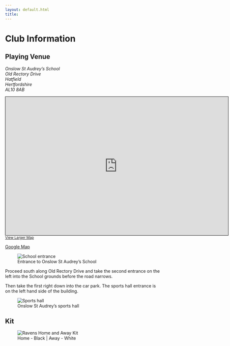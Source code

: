 ```yaml
---
layout: default.html
title:
---
```


# Club Information

## Playing Venue

<address>
Onslow St Audrey’s School<br>
Old Rectory Drive<br>
Hatfield<br>
Hertfordshire<br>
AL10 8AB<br>
</address>

</p>

<iframe width="725" height="450" src="https://www.openstreetmap.org/export/embed.html?bbox=-0.22825598716735843%2C51.75768025758381%2C-0.21560668945312503%2C51.76240842197431&amp;layer=mapnik&amp;marker=51.760044401668644%2C-0.2219313383102417" style="border: 1px solid black"></iframe><br/><small><a href="https://www.openstreetmap.org/?mlat=51.760044&amp;mlon=-0.221931#map=17/51.760044/-0.221931">View Larger Map</a></small>

[Google Map](https://maps.app.goo.gl/FfX6GokVxMnmwX8w9)

<figure>
	<img alt="School entrance" src="/assets/images/onslow-entrance.png" />
	<figcaption>Entrance to Onslow St Audrey’s School</figcaption>
</figure>

Proceed south along Old Rectory Drive and take the second entrance on the left into the School grounds before the road narrows.

Then take the first right down into the car park. The sports hall entrance is on the left hand side of the building.

<figure>
	<img alt="Sports hall" src="/assets/images/onslow-sports-hall.png" />
	<figcaption>Onslow St Audrey’s sports hall</figcaption>
</figure>

## Kit

<figure>
	<img alt="Ravens Home and Away Kit" src="/assets/images/home-away-kit.png" />
	<figcaption>Home - Black | Away - White</figcaption>
</figure>
